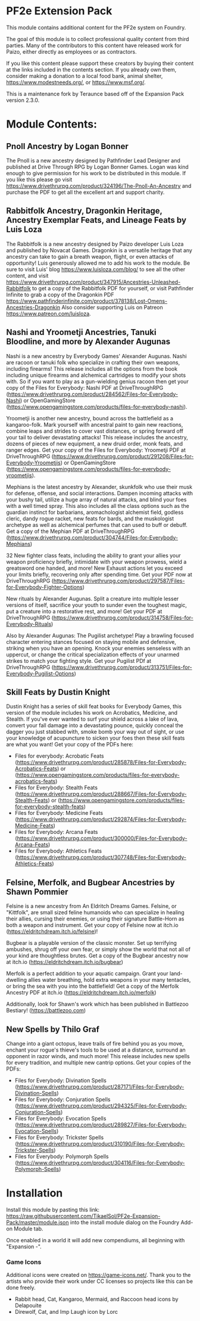 # PF2e Extension Pack

This module contains additional content for the PF2e system on Foundry.

The goal of this module is to collect professional quality content from third parties.  Many of the contributors to this content have released work for Paizo, either directly as employees or as contractors.

If you like this content please support these creators by buying their content at the links included in the contents section. If you already own them, consider making a donation to a local food bank, animal shelter, https://www.modestneeds.org/, or https://www.msf.org/.

This is a maintenance fork by Teraunce based off of the Expansion Pack version 2.3.0. 

# Module Contents:

## Pnoll Ancestry by Logan Bonner
The Pnoll is a new ancestry designed by Pathfinder Lead Designer and published at Drive Through RPG by Logan Bonner Games. Logan was kind enough to give permission for his work to be distributed in this module. If you like this please go visit https://www.drivethrurpg.com/product/324196/The-Pnoll-An-Ancestry and purchase the PDF to get all the excellent art and support charity.

## Rabbitfolk Ancestry, Dragonkin Heritage, Ancestry Exemplar Feats, and Lineage Feats by Luis Loza
The Rabbitfolk is a new ancestry designed by Paizo developer Luis Loza and published by Novacat Games. Dragonkin is a versatile heritage that any ancestry can take to gain a breath weapon, flight, or even attacks of opportunity! Luis generously allowed me to add his work to the module. Be sure to visit Luis' blog https://www.luisloza.com/blog/ to see all the other content, and visit https://www.drivethrurpg.com/product/347915/Ancestries-Unleashed-Rabbitfolk to get a copy of the Rabbitfolk PDF for yourself, or visit Pathfinder Infinite to grab a copy of the Dragonkin PDF https://www.pathfinderinfinite.com/product/378138/Lost-Omens-Ancestries-Dragonkin Also consider supporting Luis on Patreon https://www.patreon.com/luisloza.

## Nashi and Yroometji Ancestries, Tanuki Bloodline, and more by Alexander Augunas
Nashi is a new ancestry by Everybody Games' Alexander Augunas. Nashi are racoon or tanuki folk who specialize in crafting their own weapons, including firearms! This release includes all the options from the book including unique firearms and alchemical cartridges to modify your shots with. So if you want to play as a gun-wielding genius racoon then get your copy of the Files for Everybody: Nashi PDF at DriveThroughRPG (https://www.drivethrurpg.com/product/284562/Files-for-Everybody-Nashi) or OpenGamingStore (https://www.opengamingstore.com/products/files-for-everybody-nashi).

Yroometji is another new ancestry, bound across the battlefield as a kangaroo-folk. Mark yourself with ancestral paint to gain new reactions, combine leaps and strides to cover vast distances, or spring forward off your tail to deliver devastating attacks! This release includes the ancestry, dozens of pieces of new equipment, a new druid order, monk feats, and ranger edges. Get your copy of the Files for Everybody: Yroometji PDF at DriveThroughRPG (https://www.drivethrurpg.com/product/291208/Files-for-Everybody-Yroometjis) or OpenGamingStore (https://www.opengamingstore.com/products/files-for-everybody-yroometjis).

Mephians is the latest ancestry by Alexander, skunkfolk who use their musk for defense, offense, and social interactions.  Dampen incoming attacks with your bushy tail, utilize a huge array of natural attacks, and blind your foes with a well timed spray.  This also includes all the class options such as the guardian instinct for barbarians, aromachologist alchemist field, godless cleric, dandy rogue racket, new feats for bards, and the muskologist archetype as well as alchemical perfumes that can used to buff or debuff.  Get a copy of the Mephian PDF at DriveThroughRPG (https://www.drivethrurpg.com/product/304744/Files-for-Everybody-Mephians)

32 New fighter class feats, including the ability to grant your allies your weapon proficiency briefly, intimidate with your weapon prowess, wield a greatsword one handed, and more! New Exhaust actions let you exceed your limits briefly, recovering only after spending time.  Get your PDF now at DriveThroughRPG (https://www.drivethrurpg.com/product/297587/Files-for-Everybody-Fighter-Options)

New rituals by Alexander Augunas. Split a creature into multiple lesser versions of itself, sacrifice your youth to sunder even the toughest magic, put a creature into a restorative rest, and more!  Get your PDF at DriveThroughRPG (https://www.drivethrurpg.com/product/314758/Files-for-Everybody-Rituals)

Also by Alexander Augunas: The Pugilist archetype! Play a brawling focused character entering stances focused on staying mobile and defensive, striking when you have an opening.  Knock your enemies senseless with an uppercut, or change the critical specialization effects of your unarmed strikes to match your fighting style.  Get your Pugilist PDf at DriveThroughRPG (https://www.drivethrurpg.com/product/313751/Files-for-Everybody-Pugilist-Options)

## Skill Feats by Dustin Knight
Dustin Knight has a series of skill feat books for Everybody Games, this version of the module includes his work on Acrobatics, Medicine, and Stealth. If you've ever wanted to surf your shield across a lake of lava, convert your fall damage into a devastating pounce, quickly conceal the dagger you just stabbed with, smoke bomb your way out of sight, or use your knowledge of acupuncture to sicken your foes then these skill feats are what you want! Get your copy of the PDFs here:
 - Files for everybody: Acrobatic Feats (https://www.drivethrurpg.com/product/285878/Files-for-Everybody-Acrobatics-Feats) or (https://www.opengamingstore.com/products/files-for-everybody-acrobatics-feats)
 - Files for Everybody: Stealth Feats (https://www.drivethrurpg.com/product/288667/Files-for-Everybody-Stealth-Feats) or (https://www.opengamingstore.com/products/files-for-everybody-stealth-feats)
 - Files for Everybody: Medicine Feats (https://www.drivethrurpg.com/product/292874/Files-for-Everybody-Medicine-Feats)
 - Files for Everybody: Arcana Feats (https://www.drivethrurpg.com/product/300000/Files-for-Everybody-Arcana-Feats)
 - Files for Everybody: Athletics Feats (https://www.drivethrurpg.com/product/307748/Files-for-Everybody-Athletics-Feats)

## Felsine, Merfolk, and Bugbear Ancestries by Shawn Pommier
Felsine is a new ancestry from An Eldritch Dreams Games. Felsine, or "Kittfolk", are small sized feline humanoids who can specialize in healing their allies, cursing their enemies, or using their signature Battle-Horn as both a weapon and instrument. Get your copy of Felsine now at itch.io (https://eldritchdream.itch.io/felsine)!

Bugbear is a playable version of the classic monster. Set up terrifying ambushes, shrug off your own fear, or simply show the world that not all of your kind are thoughtless brutes.  Get a copy of the Bugbear ancestry now at itch.io (https://eldritchdream.itch.io/bugbear)

Merfolk is a perfect addition to your aquatic campaign. Grant your land-dwelling allies water breathing, hold extra weapons in your many tentacles, or bring the sea with you into the battlefield!  Get a copy of the Merfolk Ancestry PDF at itch.io (https://eldritchdream.itch.io/merfolk)

Additionally, look for Shawn's work which has been published in Battlezoo Bestiary! (https://battlezoo.com)

## New Spells by Thilo Graf

Change into a giant octopus, leave trails of fire behind you as you move, enchant your rogue's thieve's tools to be used at a distance, surround an opponent in razor winds, and much more!  This release includes new spells for every tradition, and multiple new cantrip options.  Get your copies of the PDFs:
- Files for Everybody: Divination Spells (https://www.drivethrurpg.com/product/287171/Files-for-Everybody-Divination-Spells)
- Files for Everybody: Conjuration Spells (https://www.drivethrurpg.com/product/294325/Files-for-Everybody-Conjuration-Spells)
- Files for Everybody: Evocation Spells (https://www.drivethrurpg.com/product/289827/Files-for-Everybody-Evocation-Spells)
- Files for Everybody: Trickster Spells (https://www.drivethrurpg.com/product/310190/Files-for-Everybody-Trickster-Spells)
- Files for Everybody: Polymorph Spells (https://www.drivethrurpg.com/product/304116/Files-for-Everybody-Polymorph-Spells)

# Installation

Install this module by pasting this link: https://raw.githubusercontent.com/TikaelSol/PF2e-Expansion-Pack/master/module.json into the install module dialog on the Foundry Add-on Module tab.

Once enabled in a world it will add new compendiums, all beginning with "Expansion -".

### Game Icons
Additional icons were created on https://game-icons.net/. Thank you to the artists who provide their work under CC licenses so projects like this can be done freely.
- Rabbit head, Cat, Kangaroo, Mermaid, and Raccoon head icons by Delapouite
- Direwolf, Cat, and Imp Laugh icon by Lorc
